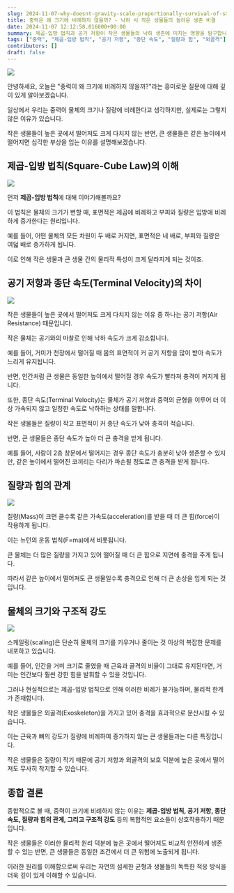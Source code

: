 ```yaml
---
slug: 2024-11-07-why-doesnt-gravity-scale-proportionally-survival-of-small-creatures
title: 중력은 왜 크기에 비례하지 않을까? - 낙하 시 작은 생물들의 놀라운 생존 비결
date: 2024-11-07 12:12:58.016000+00:00
summary: 제곱-입방 법칙과 공기 저항이 작은 생물들의 낙하 생존에 미치는 영향을 탐구합니다. 거미와 같은 작은 생물들이 높은 곳에서도 무사히 착지할 수 있는 비결을 알아봅니다.
tags: ["중력", "제곱-입방 법칙", "공기 저항", "종단 속도", "질량과 힘", "외골격"]
contributors: []
draft: false
---
```


![](https://blogger.googleusercontent.com/img/a/AVvXsEgCEg3ixGFbLflXuvtiK9-X_RHDv4ZZhzNP-SoOs9LvGbRv423DDS9Z5WWqBr6sIkGZKJqqvsG8hwdRJIpdzYPG9BTOdcCoPiuPDFI-9eGsNzVAKEF02VbipzhJdsuN_W6ThzC5dAQjGbixuzxfME3iUS__p3JPIXoYbtTxkzSzSTXBJty_98Zi2M82BME)

안녕하세요, 오늘은 "중력이 왜 크기에 비례하지 않을까?"라는 흥미로운 질문에 대해 깊이 있게 알아보겠습니다.

일상에서 우리는 중력이 물체의 크기나 질량에 비례한다고 생각하지만, 실제로는 그렇지 않은 이유가 있습니다.

작은 생물들이 높은 곳에서 떨어져도 크게 다치지 않는 반면, 큰 생물들은 같은 높이에서 떨어지면 심각한 부상을 입는 이유를 설명해보겠습니다.

## 제곱-입방 법칙(Square-Cube Law)의 이해

![](https://blogger.googleusercontent.com/img/a/AVvXsEiY9hGBnJCtp-__oLmg2kLr2EKDNZPwb32sCyDCFoIemqMbqgaWP9rgIGWVyMKdKm2QD5g_tI53NvdyY9edlZLReSnuVFLa2OdWBMpO81H-vgdXP4q52HbyuvRWVuQgLybFMnZiOIlwh5FqASw0cdyT7gF0dhjr_epGpaSqQ1kb5iiEmvIIYMuxTefEO3U)

먼저 **제곱-입방 법칙**에 대해 이야기해볼까요?

이 법칙은 물체의 크기가 변할 때, 표면적은 제곱에 비례하고 부피와 질량은 입방에 비례하게 증가한다는 원리입니다.

예를 들어, 어떤 물체의 모든 차원이 두 배로 커지면, 표면적은 네 배로, 부피와 질량은 여덟 배로 증가하게 됩니다.

이로 인해 작은 생물과 큰 생물 간의 물리적 특성이 크게 달라지게 되는 것이죠.

## 공기 저항과 종단 속도(Terminal Velocity)의 차이

![](https://blogger.googleusercontent.com/img/a/AVvXsEgwdE01xsIfBfcgpVk7YyZY80YuFf_RJ1_cRYUafteaIQcBDuKULkR9g_v-2UImNz5Bgb-dSyozn0G7pETMwCLV7-jPUs_R0cibj4hPc5i6qI81_TLx05MQkx_gF21Adc0rRm6Z18asUD9TxUVyQVO6qazXXMChzvQLJPPn9bAt-HSM5tMz36_xT_NQ0YI)

작은 생물들이 높은 곳에서 떨어져도 크게 다치지 않는 이유 중 하나는 공기 저항(Air Resistance) 때문입니다.

작은 물체는 공기와의 마찰로 인해 낙하 속도가 크게 감소합니다.

예를 들어, 거미가 천장에서 떨어질 때 몸의 표면적이 커 공기 저항을 많이 받아 속도가 느리게 유지됩니다.

반면, 인간처럼 큰 생물은 동일한 높이에서 떨어질 경우 속도가 빨라져 충격이 커지게 됩니다.

또한, 종단 속도(Terminal Velocity)는 물체가 공기 저항과 중력의 균형을 이루어 더 이상 가속되지 않고 일정한 속도로 낙하하는 상태를 말합니다.

작은 생물들은 질량이 작고 표면적이 커 종단 속도가 낮아 충격이 적습니다.

반면, 큰 생물들은 종단 속도가 높아 더 큰 충격을 받게 됩니다.

예를 들어, 사람이 2층 창문에서 떨어지는 경우 종단 속도가 충분히 낮아 생존할 수 있지만, 같은 높이에서 떨어진 코끼리는 다리가 파손될 정도로 큰 충격을 받게 됩니다.

## 질량과 힘의 관계

![](https://blogger.googleusercontent.com/img/a/AVvXsEjYB2ZqrrXWi_-UrsYrfVgRH_tM8zUHgG6qtozI4Z0IpnOofglyegEUuhnezOcGKeLsFdD5mr_gdEISBCwDWbzFOC0ipb-0vuetktTkZP2URWTF2tE4TPjeN5HtbXF3uxlIyGQ723uNeW3p4Lw5rVbMJY5mZHIULbaWh1G10ahH8mfCfKdEWklIDYFXp0g)

질량(Mass)이 크면 클수록 같은 가속도(acceleration)를 받을 때 더 큰 힘(force)이 작용하게 됩니다.

이는 뉴턴의 운동 법칙(F=ma)에서 비롯됩니다.

큰 물체는 더 많은 질량을 가지고 있어 떨어질 때 더 큰 힘으로 지면에 충격을 주게 됩니다.

따라서 같은 높이에서 떨어져도 큰 생물일수록 충격으로 인해 더 큰 손상을 입게 되는 것입니다.

## 물체의 크기와 구조적 강도

![](https://blogger.googleusercontent.com/img/a/AVvXsEjZ8FJv-JGU8eJuXWJopnRBmoqoPBDu5GCEpLGB5CJENcdDF6Zn1zTmh2t8MRsM4s258th_fG63mvMlFz7A7Qo7RNcuIZAFkckIRy9z12fvBDQtA3aCjYOhquCF45GeDzA80GxhVmVVtQJuEInjefRptU4pfptpUigbEhwhWIQ0UhlX-t5d3ocPE28T_C4)

스케일링(scaling)은 단순히 물체의 크기를 키우거나 줄이는 것 이상의 복잡한 문제를 내포하고 있습니다.

예를 들어, 인간을 거미 크기로 줄였을 때 근육과 골격의 비율이 그대로 유지된다면, 거미는 인간보다 훨씬 강한 힘을 발휘할 수 있을 것입니다.

그러나 현실적으로는 제곱-입방 법칙으로 인해 이러한 비례가 불가능하며, 물리적 한계가 존재합니다.

작은 생물들은 외골격(Exoskeleton)을 가지고 있어 충격을 효과적으로 분산시킬 수 있습니다.

이는 근육과 뼈의 강도가 질량에 비례하여 증가하지 않는 큰 생물들과는 다른 특징입니다.

작은 생물들은 질량이 작기 때문에 공기 저항과 외골격의 보호 덕분에 높은 곳에서 떨어져도 무사히 착지할 수 있습니다.

## 종합 결론

종합적으로 볼 때, 중력이 크기에 비례하지 않는 이유는 **제곱-입방 법칙, 공기 저항, 종단 속도, 질량과 힘의 관계, 그리고 구조적 강도** 등의 복합적인 요소들이 상호작용하기 때문입니다.

작은 생물들은 이러한 물리적 원리 덕분에 높은 곳에서 떨어져도 비교적 안전하게 생존할 수 있는 반면, 큰 생물들은 동일한 조건에서 더 큰 위험에 노출되게 됩니다.

이러한 원리를 이해함으로써 우리는 자연의 섬세한 균형과 생물들의 독특한 적응 방식을 더욱 깊이 있게 이해할 수 있습니다.

---
